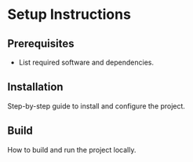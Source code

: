 # Setup Instructions

## Prerequisites
- List required software and dependencies.

## Installation
Step-by-step guide to install and configure the project.

## Build
How to build and run the project locally.